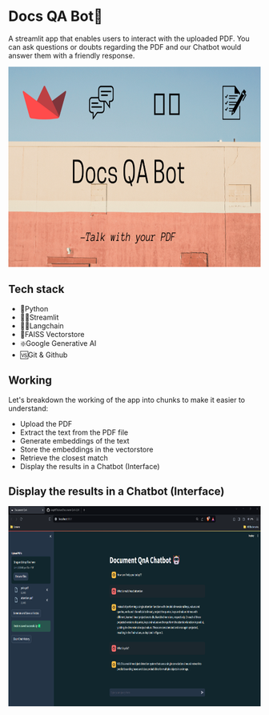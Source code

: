 # Docs QA Bot🤖

A streamlit app that enables users to interact with the uploaded PDF. You can ask questions or doubts regarding the PDF and our Chatbot would answer them with a friendly response.

<img src="imgs\docsearch.png" alt="alt text" width="800" height="400">

## Tech stack

* 🐍Python
* 🛑🔥Streamlit
* 🦜️🔗Langchain
* 🔰FAISS Vectorstore
* ❇️Google Generative AI
* 🆚Git & Github

## Working
Let's breakdown the working of the app into chunks to make it easier to understand:

* Upload the PDF
* Extract the text from the PDF file
* Generate embeddings of the text
* Store the embeddings in the vectorstore
* Retrieve the closest match
* Display the results in a Chatbot (Interface)

## Display the results in a Chatbot (Interface)
<img src="imgs\app_screenshot2.png" alt="alt text" width="800" height="400">